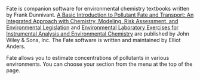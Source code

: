 Fate is companion software for environmental chemistry textbooks written by Frank Dunnivant. [A Basic Introduction to Pollutant Fate and Transport: An Integrated Approach with Chemistry, Modeling, Risk Assessment, and Environmental Legislation](http://www.wiley.com/WileyCDA/WileyTitle/productCd-0471651281.html) and [Environmental Laboratory Exercises for Instrumental Analysis and Environmental Chemistry](http://www.wiley.com/WileyCDA/WileyTitle/productCd-0471488569.html) are published by John Wiley & Sons, Inc.  The Fate software is written and maintained by Elliot Anders.

Fate allows you to estimate concentrations of pollutants in various environments.  You can choose your section from the menu at the top of the page.